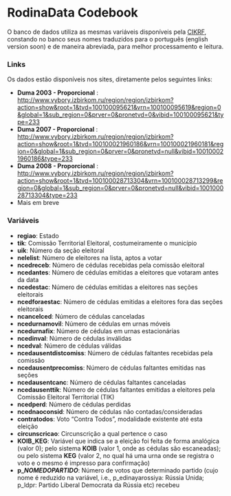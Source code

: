RodinaData Codebook
================

O banco de dados utiliza as mesmas variáveis disponíveis pela
[CIKRF](http://cikrf.ru), constando no banco seus nomes traduzidos para
o português (english version soon) e de maneira abreviada, para melhor
processamento e leitura.

### Links

Os dados estão disponíveis nos sites, diretamente pelos seguintes links:
- **Duma 2003 - Proporcional** :
<http://www.vybory.izbirkom.ru/region/region/izbirkom?action=show&root=1&tvd=100100095621&vrn=100100095619&region=0&global=1&sub_region=0&prver=0&pronetvd=0&vibid=100100095621&type=233>
- **Duma 2007 - Proporcional** :
<http://www.vybory.izbirkom.ru/region/region/izbirkom?action=show&root=1&tvd=100100021960186&vrn=100100021960181&region=0&global=1&sub_region=0&prver=0&pronetvd=null&vibid=100100021960186&type=233>
- **Duma 2008 - Proporcional** :
<http://www.vybory.izbirkom.ru/region/region/izbirkom?action=show&root=1&tvd=100100028713304&vrn=100100028713299&region=0&global=1&sub_region=0&prver=0&pronetvd=null&vibid=100100028713304&type=233>
- Mais em breve

### Variáveis

  - **regiao**: Estado
  - **tik**: Comissão Territorial Eleitoral, costumeiramente o município
  - **uik**: Número da seção eleitoral
  - **nelelist**: Número de eleitores na lista, aptos a votar
  - **ncedreceb**: Número de cédulas recebidas pela comissão eleitoral
  - **ncedantes**: Número de cédulas emitidas a eleitores que votaram
    antes da data
  - **ncedestac**: Número de cédulas emitidas a eleitores nas seções
    eleitorais
  - **ncedforaestac**: Número de cédulas emitidas a eleitores fora das
    seções eleitorais
  - **ncancelced**: Número de cédulas canceladas
  - **ncedurnamovil**: Número de cédulas em urnas móveis
  - **ncedurnafix**: Número de cédulas em urnas estacionárias
  - **ncedinval**: Número de cédulas inválidas
  - **ncedval**: Número de cédulas válidas
  - **ncedausentdistcomiss**: Número de cédulas faltantes recebidas pela
    comissão
  - **ncedausentprecomiss**: Número de cédulas faltantes emitidas nas
    seções
  - **ncedausentcanc**: Número de cédulas faltantes canceladas
  - **ncedausenttik**: Número de cédulas faltantes emitidas a eleitores
    pela Comissão Eleitoral Territorial (TIK)
  - **ncedperd**: Número de cédulas perdidas
  - **ncednaoconsid**: Número de cédulas não contadas/consideradas
  - **contratodos**: Voto “Contra Todos”, modalidade existente até esta
    eleição
  - **circunscricao**: Circunscrição a qual pertence o caso
  - **KOIB\_KEG**: Variável que indica se a eleição foi feita de forma
    analógica (valor 0); pelo sistema **KOIB** (valor 1, onde as cédulas
    são escaneadas); ou pelo sistema **KEG** (valor 2, no qual há uma
    urna onde se registra o voto e o mesmo é impresso para confirmação)
  - **p\_*NOMEDOPARTIDO***: Número de votos que determinado partido (cujo nome é reduzido na variável, i.e.,
    p\_edinayarossiya: Rússia Unida; p\_ldpr: Partido Liberal Democrata
    da Rússia etc) recebeu
